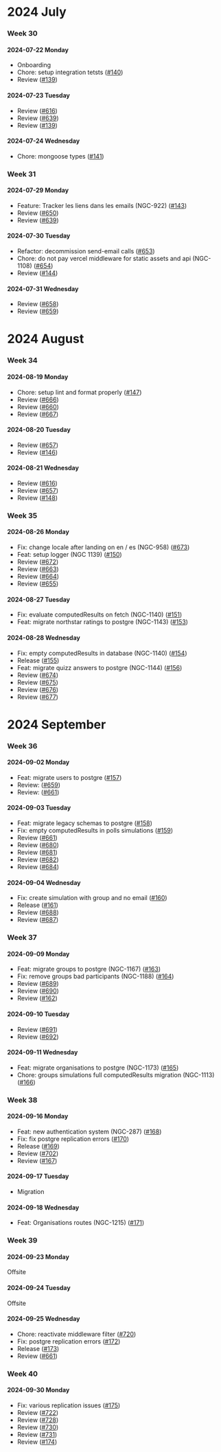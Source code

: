 # 2024 July

### Week 30

#### 2024-07-22 Monday

- Onboarding
- Chore: setup integration tetsts ([#140](https://github.com/incubateur-ademe/nosgestesclimat-server/pull/140))
- Review ([#139](https://github.com/incubateur-ademe/nosgestesclimat-server/pull/139))

#### 2024-07-23 Tuesday

- Review ([#616](https://github.com/incubateur-ademe/nosgestesclimat-site-nextjs/pull/616))
- Review ([#639](https://github.com/incubateur-ademe/nosgestesclimat-site-nextjs/pull/639))
- Review ([#139](https://github.com/incubateur-ademe/nosgestesclimat-server/pull/139))

#### 2024-07-24 Wednesday

- Chore: mongoose types ([#141](https://github.com/incubateur-ademe/nosgestesclimat-server/pull/141))

### Week 31

#### 2024-07-29 Monday

- Feature: Tracker les liens dans les emails (NGC-922) ([#143](https://github.com/incubateur-ademe/nosgestesclimat-server/pull/143))
- Review ([#650](https://github.com/incubateur-ademe/nosgestesclimat-site-nextjs/pull/650))
- Review ([#639](https://github.com/incubateur-ademe/nosgestesclimat-site-nextjs/pull/639))

#### 2024-07-30 Tuesday

- Refactor: decommission send-email calls ([#653](https://github.com/incubateur-ademe/nosgestesclimat-site-nextjs/pull/653))
- Chore: do not pay vercel middleware for static assets and api (NGC-1108) ([#654](https://github.com/incubateur-ademe/nosgestesclimat-site-nextjs/pull/654))
- Review ([#144](https://github.com/incubateur-ademe/nosgestesclimat-server/pull/144))

#### 2024-07-31 Wednesday

- Review ([#658](https://github.com/incubateur-ademe/nosgestesclimat-site-nextjs/pull/658))
- Review ([#659](https://github.com/incubateur-ademe/nosgestesclimat-site-nextjs/pull/659))

# 2024 August

### Week 34

#### 2024-08-19 Monday

- Chore: setup lint and format properly ([#147](https://github.com/incubateur-ademe/nosgestesclimat-server/pull/147))
- Review ([#666](https://github.com/incubateur-ademe/nosgestesclimat-site-nextjs/pull/666))
- Review ([#660](https://github.com/incubateur-ademe/nosgestesclimat-site-nextjs/pull/660))
- Review ([#667](https://github.com/incubateur-ademe/nosgestesclimat-site-nextjs/pull/667))

#### 2024-08-20 Tuesday

- Review ([#657](https://github.com/incubateur-ademe/nosgestesclimat-site-nextjs/pull/657))
- Review ([#146](https://github.com/incubateur-ademe/nosgestesclimat-server/pull/146))

#### 2024-08-21 Wednesday

- Review ([#616](https://github.com/incubateur-ademe/nosgestesclimat-site-nextjs/pull/616))
- Review ([#657](https://github.com/incubateur-ademe/nosgestesclimat-site-nextjs/pull/657))
- Review ([#148](https://github.com/incubateur-ademe/nosgestesclimat-server/pull/148))

### Week 35

#### 2024-08-26 Monday

- Fix: change locale after landing on en / es (NGC-958) ([#673](https://github.com/incubateur-ademe/nosgestesclimat-site-nextjs/pull/673))
- Feat: setup logger (NGC 1139) ([#150](https://github.com/incubateur-ademe/nosgestesclimat-server/pull/150))
- Review ([#672](https://github.com/incubateur-ademe/nosgestesclimat-site-nextjs/pull/672))
- Review ([#663](https://github.com/incubateur-ademe/nosgestesclimat-site-nextjs/pull/663))
- Review ([#664](https://github.com/incubateur-ademe/nosgestesclimat-site-nextjs/pull/664))
- Review ([#655](https://github.com/incubateur-ademe/nosgestesclimat-site-nextjs/pull/655))

#### 2024-08-27 Tuesday

- Fix: evaluate computedResults on fetch (NGC-1140) ([#151](https://github.com/incubateur-ademe/nosgestesclimat-server/pull/151))
- Feat: migrate northstar ratings to postgre (NGC-1143) ([#153](https://github.com/incubateur-ademe/nosgestesclimat-server/pull/153))

#### 2024-08-28 Wednesday

- Fix: empty computedResults in database (NGC-1140) ([#154](https://github.com/incubateur-ademe/nosgestesclimat-server/pull/154))
- Release ([#155](https://github.com/incubateur-ademe/nosgestesclimat-server/pull/155))
- Feat: migrate quizz answers to postgre (NGC-1144) ([#156](https://github.com/incubateur-ademe/nosgestesclimat-server/pull/156))
- Review ([#674](https://github.com/incubateur-ademe/nosgestesclimat-site-nextjs/pull/674))
- Review ([#675](https://github.com/incubateur-ademe/nosgestesclimat-site-nextjs/pull/675))
- Review ([#676](https://github.com/incubateur-ademe/nosgestesclimat-site-nextjs/pull/676))
- Review ([#677](https://github.com/incubateur-ademe/nosgestesclimat-site-nextjs/pull/677))

# 2024 September

### Week 36

#### 2024-09-02 Monday

- Feat: migrate users to postgre ([#157](https://github.com/incubateur-ademe/nosgestesclimat-server/pull/157))
- Review: ([#659](https://github.com/incubateur-ademe/nosgestesclimat-site-nextjs/pull/659))
- Review: ([#661](https://github.com/incubateur-ademe/nosgestesclimat-site-nextjs/pull/661))

#### 2024-09-03 Tuesday

- Feat: migrate legacy schemas to postgre ([#158](https://github.com/incubateur-ademe/nosgestesclimat-server/pull/158))
- Fix: empty computedResults in polls simulations ([#159](https://github.com/incubateur-ademe/nosgestesclimat-server/pull/159))
- Review ([#661](https://github.com/incubateur-ademe/nosgestesclimat-site-nextjs/pull/661))
- Review ([#680](https://github.com/incubateur-ademe/nosgestesclimat-site-nextjs/pull/680))
- Review ([#681](https://github.com/incubateur-ademe/nosgestesclimat-site-nextjs/pull/681))
- Review ([#682](https://github.com/incubateur-ademe/nosgestesclimat-site-nextjs/pull/682))
- Review ([#684](https://github.com/incubateur-ademe/nosgestesclimat-site-nextjs/pull/684))

#### 2024-09-04 Wednesday

- Fix: create simulation with group and no email ([#160](https://github.com/incubateur-ademe/nosgestesclimat-server/pull/160))
- Release ([#161](https://github.com/incubateur-ademe/nosgestesclimat-server/pull/161))
- Review ([#688](https://github.com/incubateur-ademe/nosgestesclimat-site-nextjs/pull/688))
- Review ([#687](https://github.com/incubateur-ademe/nosgestesclimat-site-nextjs/pull/687))

### Week 37

#### 2024-09-09 Monday

- Feat: migrate groups to postgre (NGC-1167) ([#163](https://github.com/incubateur-ademe/nosgestesclimat-server/pull/163))
- Fix: remove groups bad participants (NGC-1188) ([#164](https://github.com/incubateur-ademe/nosgestesclimat-server/pull/164))
- Review ([#689](https://github.com/incubateur-ademe/nosgestesclimat-site-nextjs/pull/689))
- Review ([#690](https://github.com/incubateur-ademe/nosgestesclimat-site-nextjs/pull/690))
- Review ([#162](https://github.com/incubateur-ademe/nosgestesclimat-server/pull/162))

#### 2024-09-10 Tuesday

- Review ([#691](https://github.com/incubateur-ademe/nosgestesclimat-site-nextjs/pull/691))
- Review ([#692](https://github.com/incubateur-ademe/nosgestesclimat-site-nextjs/pull/692))

#### 2024-09-11 Wednesday

- Feat: migrate organisations to postgre (NGC-1173) ([#165](https://github.com/incubateur-ademe/nosgestesclimat-server/pull/165))
- Chore: groups simulations full computedResults migration (NGC-1113) ([#166](https://github.com/incubateur-ademe/nosgestesclimat-server/pull/166))

### Week 38

#### 2024-09-16 Monday

- Feat: new authentication system (NGC-287) ([#168](https://github.com/incubateur-ademe/nosgestesclimat-server/pull/168))
- Fix: fix postgre replication errors ([#170](https://github.com/incubateur-ademe/nosgestesclimat-server/pull/170))
- Release ([#169](https://github.com/incubateur-ademe/nosgestesclimat-server/pull/169))
- Review ([#702](https://github.com/incubateur-ademe/nosgestesclimat-site-nextjs/pull/702))
- Review ([#167](https://github.com/incubateur-ademe/nosgestesclimat-server/pull/167))

#### 2024-09-17 Tuesday

- Migration

#### 2024-09-18 Wednesday

- Feat: Organisations routes (NGC-1215) ([#171](https://github.com/incubateur-ademe/nosgestesclimat-server/pull/171))

### Week 39

#### 2024-09-23 Monday

Offsite

#### 2024-09-24 Tuesday

Offsite

#### 2024-09-25 Wednesday

- Chore: reactivate middleware filter ([#720](https://github.com/incubateur-ademe/nosgestesclimat-site-nextjs/pull/720))
- Fix: postgre replication errors ([#172](https://github.com/incubateur-ademe/nosgestesclimat-server/pull/172))
- Release ([#173](https://github.com/incubateur-ademe/nosgestesclimat-server/pull/173))
- Review ([#661](https://github.com/incubateur-ademe/nosgestesclimat-site-nextjs/pull/661))

### Week 40

#### 2024-09-30 Monday

- Fix: various replication issues ([#175](https://github.com/incubateur-ademe/nosgestesclimat-server/pull/175))
- Review ([#722](https://github.com/incubateur-ademe/nosgestesclimat-site-nextjs/pull/722))
- Review ([#728](https://github.com/incubateur-ademe/nosgestesclimat-site-nextjs/pull/728))
- Review ([#730](https://github.com/incubateur-ademe/nosgestesclimat-site-nextjs/pull/730))
- Review ([#731](https://github.com/incubateur-ademe/nosgestesclimat-site-nextjs/pull/731))
- Review ([#174](https://github.com/incubateur-ademe/nosgestesclimat-server/pull/174))
